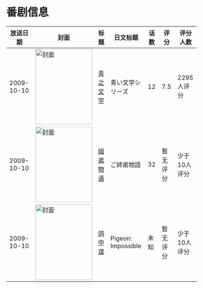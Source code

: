 # 番剧信息

|放送日期|封面|标题|日文标题|话数|评分|评分人数|
|---|---|---|---|---|---|---|
|2009-10-10|<img src="//lain.bgm.tv/pic/cover/c/2e/f3/2882_4r1zo.jpg" alt="封面" style="width:150px;height:200px;object-fit:cover;">|[青之文学](https://bangumi.tv/subject/2882)|青い文学シリーズ|12|7.5|2295人评分|
|2009-10-10|<img src="//lain.bgm.tv/pic/cover/c/de/2d/67805_i3yjV.jpg" alt="封面" style="width:150px;height:200px;object-fit:cover;">|[姐弟物语](https://bangumi.tv/subject/67805)|ご姉弟物語|32|暂无评分|少于10人评分|
|2009-10-10|<img src="//lain.bgm.tv/pic/cover/c/7d/63/158205_Qovv8.jpg" alt="封面" style="width:150px;height:200px;object-fit:cover;">|[鸽中谍](https://bangumi.tv/subject/158205)|Pigeon: Impossible|未知|暂无评分|少于10人评分|
